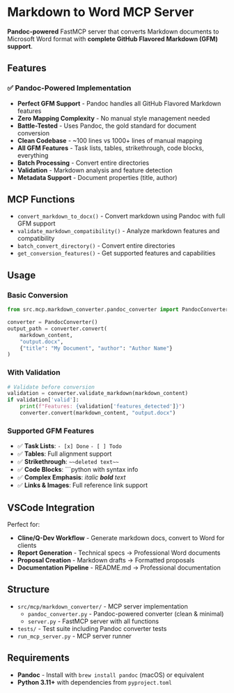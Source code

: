 # Markdown to Word MCP Server

**Pandoc-powered** FastMCP server that converts Markdown documents to Microsoft Word format with **complete GitHub Flavored Markdown (GFM) support**.

## Features

### ✅ Pandoc-Powered Implementation
- **Perfect GFM Support** - Pandoc handles all GitHub Flavored Markdown features
- **Zero Mapping Complexity** - No manual style management needed
- **Battle-Tested** - Uses Pandoc, the gold standard for document conversion
- **Clean Codebase** - ~100 lines vs 1000+ lines of manual mapping
- **All GFM Features** - Task lists, tables, strikethrough, code blocks, everything
- **Batch Processing** - Convert entire directories
- **Validation** - Markdown analysis and feature detection
- **Metadata Support** - Document properties (title, author)

## MCP Functions

- `convert_markdown_to_docx()` - Convert markdown using Pandoc with full GFM support
- `validate_markdown_compatibility()` - Analyze markdown features and compatibility
- `batch_convert_directory()` - Convert entire directories
- `get_conversion_features()` - Get supported features and capabilities

## Usage

### Basic Conversion
```python
from src.mcp.markdown_converter.pandoc_converter import PandocConverter

converter = PandocConverter()
output_path = converter.convert(
    markdown_content, 
    "output.docx",
    {"title": "My Document", "author": "Author Name"}
)
```

### With Validation
```python
# Validate before conversion
validation = converter.validate_markdown(markdown_content)
if validation['valid']:
    print(f"Features: {validation['features_detected']}")
    converter.convert(markdown_content, "output.docx")
```

### Supported GFM Features
- ✅ **Task Lists**: `- [x] Done` `- [ ] Todo`
- ✅ **Tables**: Full alignment support
- ✅ **Strikethrough**: `~~deleted text~~`
- ✅ **Code Blocks**: ```python with syntax info
- ✅ **Complex Emphasis**: *italic **bold** text*
- ✅ **Links & Images**: Full reference link support

## VSCode Integration

Perfect for:
- **Cline/Q-Dev Workflow** - Generate markdown docs, convert to Word for clients
- **Report Generation** - Technical specs → Professional Word documents
- **Proposal Creation** - Markdown drafts → Formatted proposals
- **Documentation Pipeline** - README.md → Professional documentation

## Structure

- `src/mcp/markdown_converter/` - MCP server implementation
  - `pandoc_converter.py` - Pandoc-powered converter (clean & minimal)
  - `server.py` - FastMCP server with all functions
- `tests/` - Test suite including Pandoc converter tests
- `run_mcp_server.py` - MCP server runner

## Requirements

- **Pandoc** - Install with `brew install pandoc` (macOS) or equivalent
- **Python 3.11+** with dependencies from `pyproject.toml`